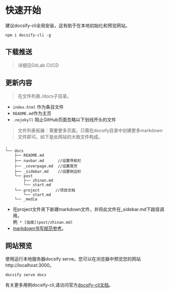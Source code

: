 # 快速开始  
建议docsify-cli全局安装，这有助于在本地初始化和预览网站。  
```
npm i docsify-cli -g  
```
## 下载推送  
>详细见GitLab CI/CD   

## 更新内容  
>在文件列表./docs子目录。   
- `index.html` 作为条目文件  
- `README.md`作为主页  
- `.nojekyll` 阻止GitHub页面忽略以下划线开头的文件  
>文件列表拓展：需要更多页面，只需在docsify目录中创建更多markdown文件即可。如下是此网站的大致文件构成。
```
.
└── docs
    ├── README.md
    ├── navbar.md      //设置导航栏
	├── _coverpage.md  //设置首页
    ├── _sidebar.md    //设置侧边栏
    └── post		   
        ├── zhinan.md  
        └── start.md  
	└── project       //项目文档 
        └── start.md 
	└── _media
```  
- 在project文件夹下新建markdown文件，并将此文件在_sidebar.md下路径调用。  
  例` * [指南](post/zhinan.md)`  
- [markdown书写规范参考](https://www.jianshu.com/p/c4e93e97143c)。
## 网站预览  
使用运行本地服务器docsify serve。您可以在浏览器中预览您的网站http://localhost:3000。
```
docsify serve docs
```  
有关更多用例docsify-cli,请访问官方[docsify-cli文档](https://github.com/docsifyjs/docsify-cli)。
